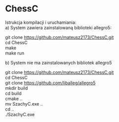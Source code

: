 # ChessC  
  
Istrukcja kompilacji i uruchamiania:  
a) System zawiera zainstalowaną biblioteki allegro5:  
  
git clone https://github.com/mateusz2173/ChessC.git  
cd ChessC  
make  
make run  
  
b) System nie ma zainstalowanych bibliotek allegro5  
  
git clone https://github.com/mateusz2173/ChessC.git  
cd ChessC  
git clone https://github.com/liballeg/allegro5  
mkdir build  
cd build  
cmake ..  
mv SzachyC.exe ..  
cd ..  
./SzachyC.exe  
